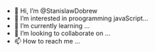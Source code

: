 - 👋 Hi, I’m @StanislawDobrew
- 👀 I’m interested in proogramming javaScript...
- 🌱 I’m currently learning ...
- 💞️ I’m looking to collaborate on ...
- 📫 How to reach me ...

<!---
StanislawDobrew/StanislawDobrew is a ✨ special ✨ repository because its `README.md` (this file) appears on your GitHub profile.
You can click the Preview link to take a look at your changes.
--->
